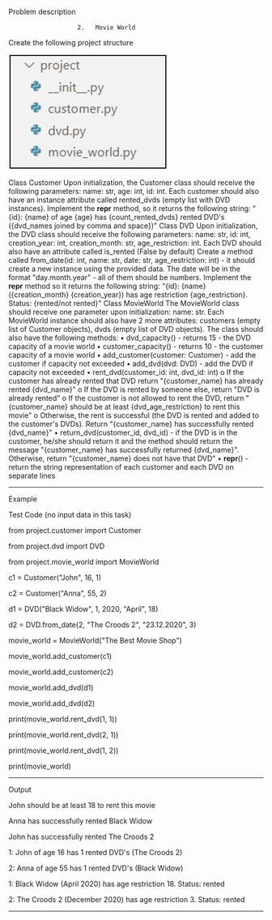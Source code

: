 Problem description

                       2.	Movie World
Create the following project structure

![img.png](img.png)

Class Customer
Upon initialization, the Customer class should receive the following 
parameters: name: str, age: int, id: int. Each customer should also have an 
instance attribute called rented_dvds (empty list with DVD instances).
Implement the __repr__ method, so it returns the following string: 
"{id}: {name} of age {age} has {count_rented_dvds} rented DVD's ({dvd_names joined by comma and space})"
Class DVD
Upon initialization, the DVD class should receive the following parameters:
name: str, id: int, creation_year: int, creation_month: str, age_restriction: int. 
Each DVD should also have an attribute called is_rented (False by default)
Create a method called from_date(id: int, name: str, date: str, age_restriction: int) - 
it should create a new instance using the provided data. The date will be in 
the format "day.month.year" - all of them should be numbers.
Implement the __repr__ method so it returns the following string:
"{id}: {name} ({creation_month} {creation_year}) has age restriction {age_restriction}. Status: {rented/not rented}"
Class MovieWorld
The MovieWorld class should receive one parameter upon initialization: name: str.
Each MovieWorld instance should also have 2 more attributes: customers
(empty list of Customer objects), dvds (empty list of DVD objects). The class should
also have the following methods:
•	dvd_capacity() - returns 15 - the DVD capacity of a movie world
•	customer_capacity() - returns 10 - the customer capacity of a movie world
•	add_customer(customer: Customer) - add the customer if capacity not exceeded
•	add_dvd(dvd: DVD) - add the DVD if capacity not exceeded
•	rent_dvd(customer_id: int, dvd_id: int)
o	If the customer has already rented that DVD return "{customer_name} has already rented {dvd_name}"
o	If the DVD is rented by someone else, return "DVD is already rented"
o	If the customer is not allowed to rent the DVD, return "{customer_name} should
be at least {dvd_age_restriction} to rent this movie"
o	Otherwise, the rent is successful (the DVD is rented and added to the customer's DVDs). 
Return "{customer_name} has successfully rented {dvd_name}"
•	return_dvd(customer_id, dvd_id) - if the DVD is in the customer, he/she should 
return it and the method should return the message "{customer_name} has successfully
returned {dvd_name}". Otherwise, return "{customer_name} does not have that DVD" 
•	__repr__() - return the string representation of each customer and each DVD on separate lines




_______________________________________________
Example

Test Code	(no input data in this task)


from project.customer import Customer

from project.dvd import DVD

from project.movie_world import MovieWorld

c1 = Customer("John", 16, 1)

c2 = Customer("Anna", 55, 2)

d1 = DVD("Black Widow", 1, 2020, "April", 18)

d2 = DVD.from_date(2, "The Croods 2", "23.12.2020", 3)

movie_world = MovieWorld("The Best Movie Shop")

movie_world.add_customer(c1)

movie_world.add_customer(c2)

movie_world.add_dvd(d1)

movie_world.add_dvd(d2)

print(movie_world.rent_dvd(1, 1))

print(movie_world.rent_dvd(2, 1))

print(movie_world.rent_dvd(1, 2))

print(movie_world)



_______________________________________________
Output


John should be at least 18 to rent this movie

Anna has successfully rented Black Widow

John has successfully rented The Croods 2

1: John of age 16 has 1 rented DVD's (The Croods 2)

2: Anna of age 55 has 1 rented DVD's (Black Widow)

1: Black Widow (April 2020) has age restriction 18. Status: rented

2: The Croods 2 (December 2020) has age restriction 3. Status: rented



_______________________________________________